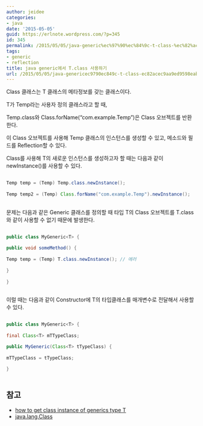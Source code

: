 ```yaml
---
author: jeidee
categories:
- java
date: '2015-05-05'
guid: https://erlnote.wordpress.com/?p=345
id: 345
permalink: /2015/05/05/java-generic%ec%97%90%ec%84%9c-t-class-%ec%82%ac%ec%9a%a9%ed%95%98%ea%b8%b0/
tags:
- generic
- reflection
title: java generic에서 T.class 사용하기
url: /2015/05/05/java-genericec9790ec849c-t-class-ec82acec9aa9ed9598eab8b0
---
```


Class 클래스는 T 클래스의 메타정보를 갖는 클래스이다.
  
T가 Temp라는 사용자 정의 클래스라고 할 때,
  
Temp.class와 Class.forName(&#8220;com.example.Temp&#8221;)은 Class 오브젝트를 반환한다.
  
이 Class 오브젝트를 사용해 Temp 클래스의 인스턴스를 생성할 수 있고, 메소드와 필드를 Reflection할 수 있다.

Class를 사용해 T의 새로운 인스턴스를 생성하고자 할 때는 다음과 같이 newInstance()를 사용할 수 있다.

```java
  
Temp temp = (Temp) Temp.class.newInstance();
  
Temp temp2 = (Temp) Class.forName("com.example.Temp").newInstance();
  
```

문제는 다음과 같은 Generic 클래스를 정의할 때 타입 T의 Class 오브젝트를 T.class와 같이 사용할 수 없기 때문에 발생한다.

```java
  
public class MyGeneric<T> {
      
public void someMethod() {
          
Temp temp = (Temp) T.class.newInstance(); // 에러
      
}
  
}
  
```

이럴 때는 다음과 같이 Constructor에 T의 타입클래스를 매개변수로 전달해서 사용할 수 있다.

```java
  
public class MyGeneric<T> {
      
final Class<T> mTTypeClass;

public MyGeneric(Class<T> tTypeClass) {
          
mTTypeClass = tTypeClass;
      
}
  
```

## 참고

  * [how to get class instance of generics type T](http://stackoverflow.com/questions/3437897/how-to-get-class-instance-of-generics-type-t)
  * [java.lang.Class](http://noritersand.tistory.com/59)